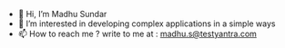 - 👋 Hi, I’m Madhu Sundar
- 👀 I’m interested in developing complex applications in a simple ways
- 📫 How to reach me ?  write to me at : madhu.s@testyantra.com


